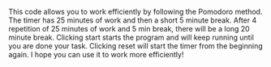 This code allows you to work efficiently by following the Pomodoro method.
The timer has 25 minutes of work and then a short 5 minute break. 
After 4 repetition of 25 minutes of work and 5 min break, there will be a long 20 minute break.
Clicking start starts the program and will keep running until you are done your task. 
Clicking reset will start the timer from the beginning again. 
I hope you can use it to work more efficiently! 
